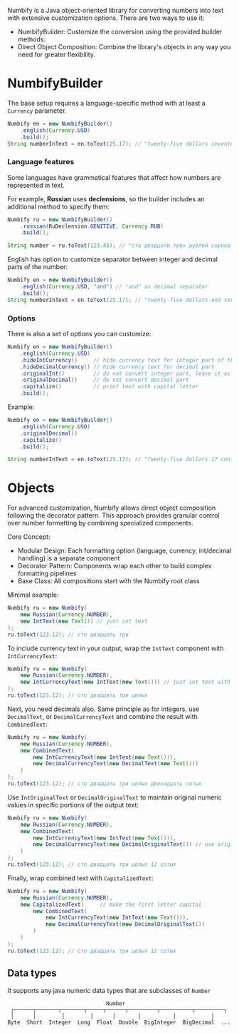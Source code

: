 Numbify is a Java object-oriented library for converting numbers into text with extensive customization options. 
There are two ways to use it:
* NumbifyBuilder: Customize the conversion using the provided builder methods.
* Direct Object Composition: Combine the library's objects in any way you need for greater flexibility.

# NumbifyBuilder
The base setup requires a language-specific method with at least a `Currency` parameter.
```java
Numbify en = new NumbifyBuilder()
    .english(Currency.USD)
    .build();
String numberInText = en.toText(25.17); // "twenty-five dollars seventeen cents"
```

### Language features
Some languages have grammatical features that affect how numbers are represented in text.

For example, **Russian** uses **declensions**, so the builder includes an additional method to specify them:
```java
Numbify ru = new NumbifyBuilder()
    .russian(RuDeclension.GENITIVE, Currency.RUB)
    .build();

String number = ru.toText(123.45); // "ста двадцати трёх рублей сорока пяти копеек"
```

English has option to customize separator between integer and decimal parts of the number:
```java
Numbify en = new NumbifyBuilder()
    .english(Currency.USD, "and") // "and" as decimal separator
    .build();
String numberInText = en.toText(25.17); // "twenty-five dollars and seventeen cents"
```

### Options
There is also a set of options you can customize:
```java
Numbify en = new NumbifyBuilder()
    .english(Currency.USD)
    .hideIntCurrency()     // hide currency text for integer part of the number
    .hideDecimalCurrency() // hide currency text for decimal part
    .originalInt()         // do not convert integer part, leave it as number
    .originalDecimal()     // do not convert decimal part
    .capitalize()          // print text with capital letter
    .build();
```
Example:
```java
Numbify en = new NumbifyBuilder()
    .english(Currency.USD)
    .originalDecimal()
    .capitalize()
    .build();

String numberInText = en.toText(25.17); // "Twenty-five dollars 17 cents"
```

# Objects
For advanced customization, Numbify allows direct object composition following the decorator pattern. 
This approach provides granular control over number formatting by combining specialized components.

Core Concept:
* Modular Design: Each formatting option (language, currency, int/decimal handling) is a separate component
* Decorator Pattern: Components wrap each other to build complex formatting pipelines
* Base Class: All compositions start with the Numbify root class

Minimal example:
```java
Numbify ru = new Numbify(
    new Russian(Currency.NUMBER),
    new IntText(new Text()) // just int text
);
ru.toText(123.12); // сто двадцать три
```
To include currency text in your output, wrap the `IntText` component with `IntCurrencyText`:
```java
Numbify ru = new Numbify(
    new Russian(Currency.NUMBER),
    new IntCurrencyText(new IntText(new Text())) // just int text with currency
);
ru.toText(123.12); // сто двадцать три целых
```
Next, you need decimals also. Same principle as for integers, use `DecimalText`, or `DecimalCurrencyText`
and combine the result with `CombinedText`:
```java
Numbify ru = new Numbify(
    new Russian(Currency.NUMBER),
    new CombinedText(
        new IntCurrencyText(new IntText(new Text())),
        new DecimalCurrencyText(new DecimalText(new Text()))
    )
);
ru.toText(123.12); // сто двадцать три целых двенадцать сотых
```
Use `IntOriginalText` or `DecimalOriginalText` to maintain original numeric values in specific portions of the output text:
```java
Numbify ru = new Numbify(
    new Russian(Currency.NUMBER),
    new CombinedText(
        new IntCurrencyText(new IntText(new Text())),
        new DecimalCurrencyText(new DecimalOriginalText()) // use original decimal
    )
);
ru.toText(123.12); // сто двадцать три целых 12 сотых
```
Finally, wrap combined text with `CapitalizedText`:
```java
Numbify ru = new Numbify(
    new Russian(Currency.NUMBER),
    new CapitalizedText(     // make the first letter capital
        new CombinedText(
            new IntCurrencyText(new IntText(new Text())),
            new DecimalCurrencyText(new DecimalOriginalText())
        )
    )
);
ru.toText(123.12); // Сто двадцать три целых 12 сотых
```

## Data types
It supports any java numeric data types that are subclasses of `Number`
```
                               Number
 ┌──────┬───────┬───────┬─────┬──────┬─────────┬──────────┬─────────┐
 │      │        │        │      │       │          │           │
Byte  Short  Integer  Long  Float  Double  BigInteger  BigDecimal  ...
```

